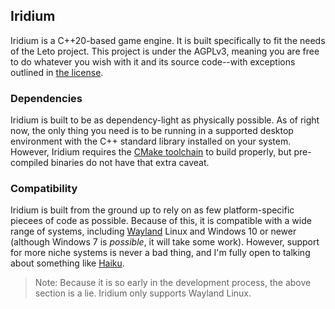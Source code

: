 ## Iridium
Iridium is a C++20-based game engine. It is built specifically to fit the needs of the Leto project. This project is under the AGPLv3, meaning you are free to do whatever you wish with it and its source code--with exceptions outlined in [the license](./LICENSE.md).

### Dependencies
Iridium is built to be as dependency-light as physically possible. As of right now, the only thing you need is to be running in a supported desktop environment with the C++ standard library installed on your system. However, Iridium requires the [CMake toolchain](https://cmake.org/) to build properly, but pre-compiled binaries do not have that extra caveat.

### Compatibility
Iridium is built from the ground up to rely on as few platform-specific piecees of code as possible. Because of this, it is compatible with a wide range of systems, including [Wayland](https://wayland.freedesktop.org/) Linux and Windows 10 or newer (although Windows 7 is *possible*, it will take some work). However, support for more niche systems is never a bad thing, and I'm fully open to talking about something like [Haiku](https://www.haiku-os.org/).

> Note: Because it is so early in the development process, the above section is a lie. Iridium only supports Wayland Linux.